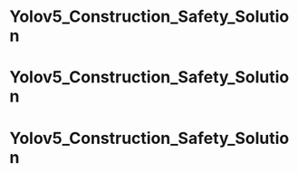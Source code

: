 # Yolov5_Construction_Safety_Solution
# Yolov5_Construction_Safety_Solution
# Yolov5_Construction_Safety_Solution

